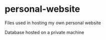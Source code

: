 # personal-website
Files used in hosting my own personal website

Database hosted on a private machine

